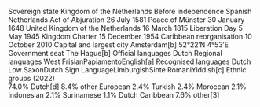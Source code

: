 Sovereign state	Kingdom of the Netherlands
Before independence	Spanish Netherlands
Act of Abjuration	26 July 1581
Peace of Münster	30 January 1648
United Kingdom of the Netherlands	16 March 1815
Liberation Day	5 May 1945
Kingdom Charter	15 December 1954
Caribbean reorganisation	10 October 2010
Capital
and largest city
Amsterdam[b]
52°22′N 4°53′E
Government seat	The Hague[b]
Official languages	Dutch
Regional languages
West FrisianPapiamentoEnglish[a]
Recognised languages
Dutch Low SaxonDutch Sign LanguageLimburgishSinte RomaniYiddish[c]
Ethnic groups (2022)	
74.0% Dutch[d]
8.4% other European
2.4% Turkish
2.4% Moroccan
2.1% Indonesian
2.1% Surinamese
1.1% Dutch Caribbean
7.6% other[3]
